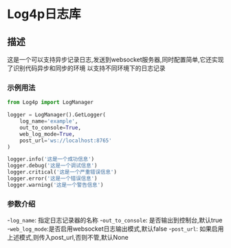 
# Log4p日志库

## 描述

这是一个可以支持异步记录日志,发送到websocket服务器,同时配置简单,它还实现了识别代码异步和同步的环境
以支持不同环境下的日志记录

### 示例用法

```python
from Log4p import LogManager

logger = LogManager().GetLogger(
    log_name='example',
    out_to_console=True,
    web_log_mode=True,
    post_url='ws://localhost:8765'
)

logger.info('这是一个成功信息')
logger.debug('这是一个调试信息')
logger.critical('这是一个严重错误信息')
logger.error('这是一个错误信息')
logger.warning('这是一个警告信息')
```

### 参数介绍

-`log_name`: 指定日志记录器的名称
-`out_to_console`: 是否输出到控制台,默认true
-`web_log_mode`:是否启用websocket日志输出模式,默认false
-`post_url`: 如果启用上述模式,则传入post_url,否则不管,默认None
